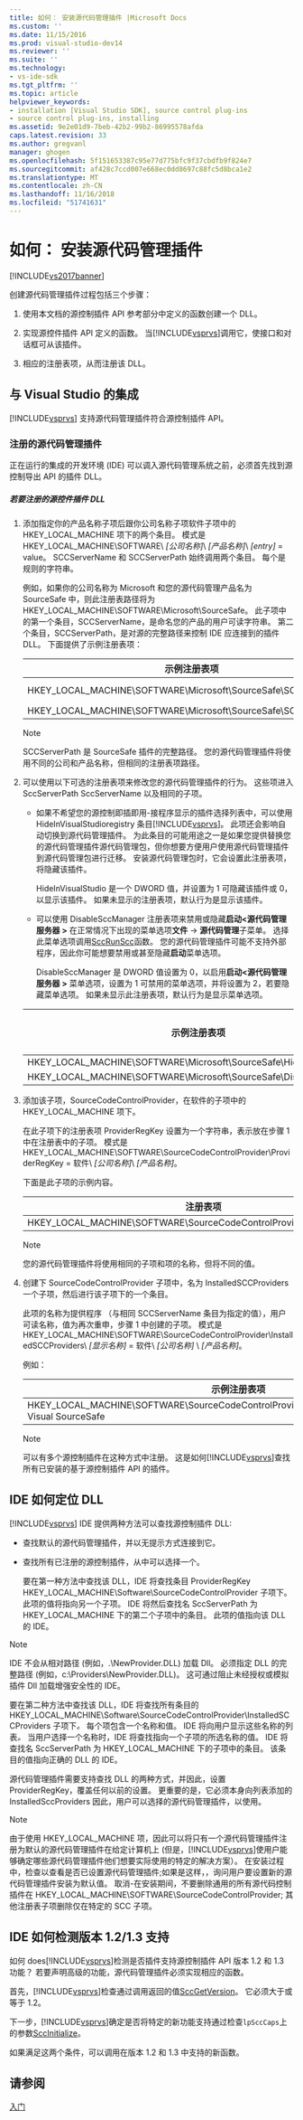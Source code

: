 ```yaml
---
title: 如何： 安装源代码管理插件 |Microsoft Docs
ms.custom: ''
ms.date: 11/15/2016
ms.prod: visual-studio-dev14
ms.reviewer: ''
ms.suite: ''
ms.technology:
- vs-ide-sdk
ms.tgt_pltfrm: ''
ms.topic: article
helpviewer_keywords:
- installation [Visual Studio SDK], source control plug-ins
- source control plug-ins, installing
ms.assetid: 9e2e01d9-7beb-42b2-99b2-86995578afda
caps.latest.revision: 33
ms.author: gregvanl
manager: ghogen
ms.openlocfilehash: 5f151653387c95e77d775bfc9f37cbdfb9f824e7
ms.sourcegitcommit: af428c7ccd007e668ec0dd8697c88fc5d8bca1e2
ms.translationtype: MT
ms.contentlocale: zh-CN
ms.lasthandoff: 11/16/2018
ms.locfileid: "51741631"
---
```

# <a name="how-to-install-a-source-control-plug-in"></a>如何： 安装源代码管理插件
[!INCLUDE[vs2017banner](../../includes/vs2017banner.md)]

创建源代码管理插件过程包括三个步骤：  
  
1.  使用本文档的源控制插件 API 参考部分中定义的函数创建一个 DLL。  
  
2.  实现源控件插件 API 定义的函数。 当[!INCLUDE[vsprvs](../../includes/vsprvs-md.md)]调用它，使接口和对话框可从该插件。  
  
3.  相应的注册表项，从而注册该 DLL。  
  
## <a name="integration-with-visual-studio"></a>与 Visual Studio 的集成  
 [!INCLUDE[vsprvs](../../includes/vsprvs-md.md)] 支持源代码管理插件符合源控制插件 API。  
  
### <a name="registering-the-source-control-plug-in"></a>注册的源代码管理插件  
 正在运行的集成的开发环境 (IDE) 可以调入源代码管理系统之前，必须首先找到源控制导出 API 的插件 DLL。  
  
##### <a name="to-register-the-source-control-plug-in-dll"></a>若要注册的源控件插件 DLL  
  
1.  添加指定你的产品名称子项后跟你公司名称子项软件子项中的 HKEY_LOCAL_MACHINE 项下的两个条目。 模式是 HKEY_LOCAL_MACHINE\SOFTWARE\\ *[公司名称]*\\ *[产品名称]*\\ *[entry]* = value。 SCCServerName 和 SCCServerPath 始终调用两个条目。 每个是规则的字符串。  
  
     例如，如果你的公司名称为 Microsoft 和您的源代码管理产品名为 SourceSafe 中，则此注册表路径将为 HKEY_LOCAL_MACHINE\SOFTWARE\Microsoft\SourceSafe。 此子项中的第一个条目，SCCServerName，是命名您的产品的用户可读字符串。 第二个条目，SCCServerPath，是对源的完整路径来控制 IDE 应连接到的插件 DLL。 下面提供了示例注册表项：  
  
    |示例注册表项|示例值|  
    |---------------------------|------------------|  
    |HKEY_LOCAL_MACHINE\SOFTWARE\Microsoft\SourceSafe\SCCServerName|Microsoft Visual SourceSafe|  
    |HKEY_LOCAL_MACHINE\SOFTWARE\Microsoft\SourceSafe\SCCServerPath|c:\vss\win32\ssscc.dll|  
  
    > [!NOTE]
    >  SCCServerPath 是 SourceSafe 插件的完整路径。 您的源代码管理插件将使用不同的公司和产品名称，但相同的注册表项路径。  
  
2.  可以使用以下可选的注册表项来修改您的源代码管理插件的行为。 这些项进入 SccServerPath SccServerName 以及相同的子项。  
  
    -   如果不希望您的源控制即插即用-接程序显示的插件选择列表中，可以使用 HideInVisualStudioregistry 条目[!INCLUDE[vsprvs](../../includes/vsprvs-md.md)]。 此项还会影响自动切换到源代码管理插件。 为此条目的可能用途之一是如果您提供替换您的源代码管理插件源代码管理包，但你想要方便用户使用源代码管理插件到源代码管理包进行迁移。 安装源代码管理包时，它会设置此注册表项，将隐藏该插件。  
  
         HideInVisualStudio 是一个 DWORD 值，并设置为 1 可隐藏该插件或 0，以显示该插件。 如果未显示的注册表项，默认行为是显示该插件。  
  
    -   可以使用 DisableSccManager 注册表项来禁用或隐藏**启动\<源代码管理服务器 >** 在正常情况下出现的菜单选项**文件** ->  **源代码管理**子菜单。 选择此菜单选项调用[SccRunScc](../../extensibility/sccrunscc-function.md)函数。 您的源代码管理插件可能不支持外部程序，因此你可能想要禁用或甚至隐藏**启动**菜单选项。  
  
         DisableSccManager 是 DWORD 值设置为 0，以启用**启动\<源代码管理服务器 >** 菜单选项，设置为 1 可禁用的菜单选项，并将设置为 2，若要隐藏菜单选项。 如果未显示此注册表项，默认行为是显示菜单选项。  
  
    |示例注册表项|示例值|  
    |---------------------------|------------------|  
    |HKEY_LOCAL_MACHINE\SOFTWARE\Microsoft\SourceSafe\HideInVisualStudio|1|  
    |HKEY_LOCAL_MACHINE\SOFTWARE\Microsoft\SourceSafe\DisableSccManager|1|  
  
3.  添加该子项，SourceCodeControlProvider，在软件的子项中的 HKEY_LOCAL_MACHINE 项下。  
  
     在此子项下的注册表项 ProviderRegKey 设置为一个字符串，表示放在步骤 1 中在注册表中的子项。 模式是 HKEY_LOCAL_MACHINE\SOFTWARE\SourceCodeControlProvider\ProviderRegKey = 软件\\ *[公司名称]*\\ *[产品名称]*。  
  
     下面是此子项的示例内容。  
  
    |注册表项|示例值|  
    |--------------------|------------------|  
    |HKEY_LOCAL_MACHINE\SOFTWARE\SourceCodeControlProvider\ProviderRegKey|SOFTWARE\Microsoft\SourceSafe|  
  
    > [!NOTE]
    >  您的源代码管理插件将使用相同的子项和项的名称，但将不同的值。  
  
4.  创建下 SourceCodeControlProvider 子项中，名为 InstalledSCCProviders 一个子项，然后进行该子项下的一个条目。  
  
     此项的名称为提供程序 （与相同 SCCServerName 条目为指定的值），用户可读名称，值为再次重申，步骤 1 中创建的子项。 模式是 HKEY_LOCAL_MACHINE\SOFTWARE\SourceCodeControlProvider\InstalledSCCProviders\\ *[显示名称]* = 软件\\ *[公司名称]* \\ *[产品名称]*。  
  
     例如：  
  
    |示例注册表项|示例值|  
    |---------------------------|------------------|  
    |HKEY_LOCAL_MACHINE\SOFTWARE\SourceCodeControlProvider\InstalledSCCProviders\Microsoft Visual SourceSafe|SOFTWARE\Microsoft\SourceSafe|  
  
    > [!NOTE]
    >  可以有多个源控制插件在这种方式中注册。 这是如何[!INCLUDE[vsprvs](../../includes/vsprvs-md.md)]查找所有已安装的基于源控制插件 API 的插件。  
  
## <a name="how-an-ide-locates-the-dll"></a>IDE 如何定位 DLL  
 [!INCLUDE[vsprvs](../../includes/vsprvs-md.md)] IDE 提供两种方法可以查找源控制插件 DLL:  
  
- 查找默认的源代码管理插件，并以无提示方式连接到它。  
  
- 查找所有已注册的源控制插件，从中可以选择一个。  
  
  要在第一种方法中查找该 DLL，IDE 将查找条目 ProviderRegKey HKEY_LOCAL_MACHINE\Software\SourceCodeControlProvider 子项下。 此项的值将指向另一个子项。 IDE 将然后查找名 SccServerPath 为 HKEY_LOCAL_MACHINE 下的第二个子项中的条目。 此项的值指向该 DLL 的 IDE。  
  
> [!NOTE]
>  IDE 不会从相对路径 (例如，.\NewProvider.DLL) 加载 Dll。 必须指定 DLL 的完整路径 (例如，c:\Providers\NewProvider.DLL)。 这可通过阻止未经授权或模拟插件 Dll 加载增强安全性的 IDE。  
  
 要在第二种方法中查找该 DLL，IDE 将查找所有条目的 HKEY_LOCAL_MACHINE\Software\SourceCodeControlProvider\InstalledSCCProviders 子项下<em>。</em> 每个项包含一个名称和值。 IDE 将向用户显示这些名称的列表<em>。</em> 当用户选择一个名称时，IDE 将查找指向一个子项的所选名称的值。 IDE 将查找名 SccServerPath 为 HKEY_LOCAL_MACHINE 下的子项中的条目。 该条目的值指向正确的 DLL 的 IDE。  
  
 源代码管理插件需要支持查找 DLL 的两种方式，并因此，设置 ProviderRegKey，覆盖任何以前的设置。 更重要的是，它必须本身向列表添加的 InstalledSccProviders 因此，用户可以选择的源代码管理插件，以使用。  
  
> [!NOTE]
>  由于使用 HKEY_LOCAL_MACHINE 项，因此可以将只有一个源代码管理插件注册为默认的源代码管理插件在给定计算机上 (但是，[!INCLUDE[vsprvs](../../includes/vsprvs-md.md)]使用户能够确定哪些源代码管理插件他们想要实际使用的特定的解决方案）。 在安装过程中，检查以查看是否已设置源代码管理插件;如果是这样，，询问用户要设置新的源代码管理插件安装为默认值。 取消-在安装期间，不要删除通用的所有源代码控制插件在 HKEY_LOCAL_MACHINE\SOFTWARE\SourceCodeControlProvider; 其他注册表子项删除仅在特定的 SCC 子项。  
  
## <a name="how-the-ide-detects-version-1213-support"></a>IDE 如何检测版本 1.2/1.3 支持  
 如何 does[!INCLUDE[vsprvs](../../includes/vsprvs-md.md)]检测是否插件支持源控制插件 API 版本 1.2 和 1.3 功能？ 若要声明高级的功能，源代码管理插件必须实现相应的函数。  
  
 首先，[!INCLUDE[vsprvs](../../includes/vsprvs-md.md)]检查通过调用返回的值[SccGetVersion](../../extensibility/sccgetversion-function.md)。 它必须大于或等于 1.2。  
  
 下一步，[!INCLUDE[vsprvs](../../includes/vsprvs-md.md)]确定是否将特定的新功能支持通过检查`lpSccCaps`上的参数[SccInitialize](../../extensibility/sccinitialize-function.md)。  
  
 如果满足这两个条件，可以调用在版本 1.2 和 1.3 中支持的新函数。  
  
## <a name="see-also"></a>请参阅  
 [入门](../../extensibility/internals/getting-started-with-source-control-plug-ins.md)

